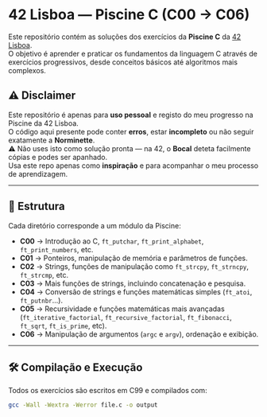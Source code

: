 # 42 Lisboa — Piscine C (C00 → C06)

Este repositório contém as soluções dos exercícios da **Piscine C** da [42 Lisboa](https://www.42lisboa.com).  
O objetivo é aprender e praticar os fundamentos da linguagem C através de exercícios progressivos, desde conceitos básicos até algoritmos mais complexos.

 ## ⚠️ Disclaimer
Este repositório é apenas para **uso pessoal** e registo do meu progresso na Piscine da 42 Lisboa.  
O código aqui presente pode conter **erros**, estar **incompleto** ou não seguir exatamente a **Norminette**.  
⚠️ Não uses isto como solução pronta — na 42, o **Bocal** deteta facilmente cópias e podes ser apanhado.  
Usa este repo apenas como **inspiração** e para acompanhar o meu processo de aprendizagem.

---

## 📂 Estrutura
Cada diretório corresponde a um módulo da Piscine:

- **C00** → Introdução ao C, `ft_putchar`, `ft_print_alphabet`, `ft_print_numbers`, etc.
- **C01** → Ponteiros, manipulação de memória e parâmetros de funções.
- **C02** → Strings, funções de manipulação como `ft_strcpy`, `ft_strncpy`, `ft_strcmp`, etc.
- **C03** → Mais funções de strings, incluindo concatenação e pesquisa.
- **C04** → Conversão de strings e funções matemáticas simples (`ft_atoi`, `ft_putnbr`...).
- **C05** → Recursividade e funções matemáticas mais avançadas (`ft_iterative_factorial`, `ft_recursive_factorial`, `ft_fibonacci`, `ft_sqrt`, `ft_is_prime`, etc).
- **C06** → Manipulação de argumentos (`argc` e `argv`), ordenação e exibição.

---

## 🛠️ Compilação e Execução
Todos os exercícios são escritos em C99 e compilados com:
```sh
gcc -Wall -Wextra -Werror file.c -o output
